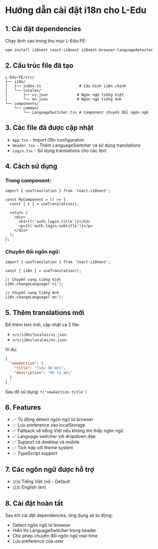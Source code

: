 # Hướng dẫn cài đặt i18n cho L-Edu

## 1. Cài đặt dependencies

Chạy lệnh sau trong thư mục L-Edu-FE:

```bash
npm install i18next react-i18next i18next-browser-languagedetector
```

## 2. Cấu trúc file đã tạo

```
L-Edu-FE/src/
├── i18n/
│   ├── index.ts                 # Cấu hình i18n chính
│   └── locales/
│       ├── vi.json             # Ngôn ngữ tiếng Việt
│       └── en.json             # Ngôn ngữ tiếng Anh
└── components/
    └── common/
        └── LanguageSwitcher.tsx # Component chuyển đổi ngôn ngữ
```

## 3. Các file đã được cập nhật

- `App.tsx` - Import i18n configuration
- `Header.tsx` - Thêm LanguageSwitcher và sử dụng translations
- `Login.tsx` - Sử dụng translations cho các text

## 4. Cách sử dụng

### Trong component:
```tsx
import { useTranslation } from 'react-i18next';

const MyComponent = () => {
  const { t } = useTranslation();
  
  return (
    <div>
      <h1>{t('auth.login.title')}</h1>
      <p>{t('auth.login.subtitle')}</p>
    </div>
  );
};
```

### Chuyển đổi ngôn ngữ:
```tsx
import { useTranslation } from 'react-i18next';

const { i18n } = useTranslation();

// Chuyển sang tiếng Việt
i18n.changeLanguage('vi');

// Chuyển sang tiếng Anh
i18n.changeLanguage('en');
```

## 5. Thêm translations mới

Để thêm text mới, cập nhật cả 2 file:
- `src/i18n/locales/vi.json`
- `src/i18n/locales/en.json`

Ví dụ:
```json
{
  "newSection": {
    "title": "Tiêu đề mới",
    "description": "Mô tả mới"
  }
}
```

Sau đó sử dụng: `t('newSection.title')`

## 6. Features

- ✅ Tự động detect ngôn ngữ từ browser
- ✅ Lưu preference vào localStorage
- ✅ Fallback về tiếng Việt nếu không tìm thấy ngôn ngữ
- ✅ Language switcher với dropdown đẹp
- ✅ Support cả desktop và mobile
- ✅ Tích hợp với theme system
- ✅ TypeScript support

## 7. Các ngôn ngữ được hỗ trợ

- 🇻🇳 Tiếng Việt (vi) - Default
- 🇺🇸 English (en)

## 8. Cài đặt hoàn tất

Sau khi cài đặt dependencies, ứng dụng sẽ tự động:
- Detect ngôn ngữ từ browser
- Hiển thị LanguageSwitcher trong header
- Cho phép chuyển đổi ngôn ngữ real-time
- Lưu preference của user
